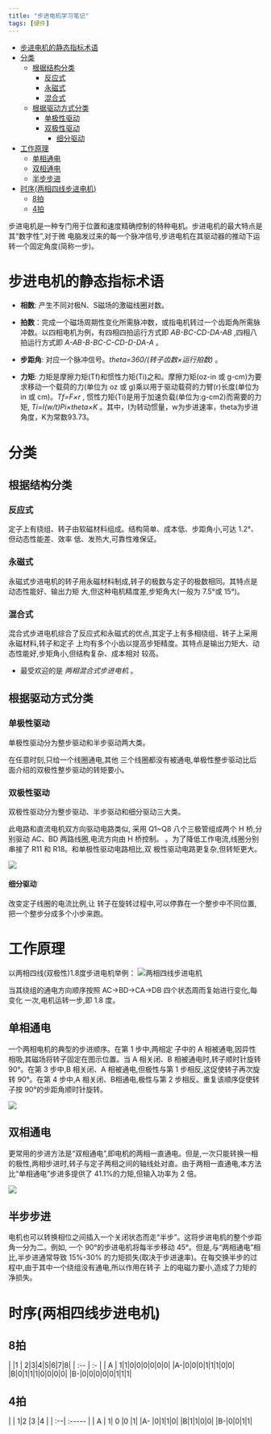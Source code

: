 ```yaml
---
title: "步进电机学习笔记"
tags: [硬件]
---
```


<!-- TOC depthFrom:1 depthTo:6 withLinks:1 updateOnSave:1 orderedList:0 -->

- [步进电机的静态指标术语](#步进电机的静态指标术语)
- [分类](#分类)
	- [根据结构分类](#根据结构分类)
		- [反应式](#反应式)
		- [永磁式](#永磁式)
		- [混合式](#混合式)
	- [根据驱动方式分类](#根据驱动方式分类)
		- [单极性驱动](#单极性驱动)
		- [双极性驱动](#双极性驱动)
			- [细分驱动](#细分驱动)
- [工作原理](#工作原理)
	- [单相通电](#单相通电)
	- [双相通电](#双相通电)
	- [半步步进](#半步步进)
- [时序(两相四线步进电机)](#时序两相四线步进电机)
	- [8拍](#8拍)
	- [4拍](#4拍)

<!-- /TOC -->

步进电机是一种专门用于位置和速度精确控制的特种电机。步进电机的最大特点是其“数字性”,对于微
电脑发过来的每一个脉冲信号,步进电机在其驱动器的推动下运转一个固定角度(简称一步)。

# 步进电机的静态指标术语
* **相数**: 产生不同对极N、S磁场的激磁线圈对数。
* **拍数**：完成一个磁场周期性变化所需脉冲数，或指电机转过一个齿距角所需脉冲数。以四相电机为例，有四相四拍运行方式即 _AB-BC-CD-DA-AB_ ,四相八拍运行方式即 _A-AB-B-BC-C-CD-D-DA-A_ 。
* **步距角**: 对应一个脉冲信号。*theta=360/(转子齿数×运行拍数)* 。

* **力矩**:
力矩是摩擦力矩(Tf)和惯性力矩(Ti)之和。摩擦力矩(oz-in 或 g-cm)为要求移动一个载荷的力(单位为 oz 或 g)乘以用于驱动载荷的力臂(r)长度(单位为 in 或 cm)。*Tf=F×r* , 惯性力矩(Ti)是用于加速负载(单位为:g-cm2)而需要的力矩, *Ti=I(w/t)Pi×theta×K* 。其中，I为转动惯量，w为步进速率，theta为步进角度，K为常数93.73。


# 分类

## 根据结构分类

### 反应式

定子上有绕组、转子由软磁材料组成。结构简单、成本低、步距角小,可达 1.2°、但动态性能差、效率
低、发热大,可靠性难保证。

### 永磁式
永磁式步进电机的转子用永磁材料制成,转子的极数与定子的极数相同。其特点是动态性能好、输出力矩
大,但这种电机精度差,步矩角大(一般为 7.5°或 15°)。

### 混合式
混合式步进电机综合了反应式和永磁式的优点,其定子上有多相绕组、转子上采用永磁材料,转子和定子
上均有多个小齿以提高步矩精度。其特点是输出力矩大、动态性能好,步矩角小,但结构复杂、成本相对
较高。

* 最受欢迎的是 *两相混合式步进电机* 。

## 根据驱动方式分类

### 单极性驱动
单极性驱动分为整步驱动和半步驱动两大类。

在任意时刻,只给一个线圈通电,其他
三个线圈都没有被通电,单极性整步驱动比后面介绍的双极性整步驱动的转矩要小。

### 双极性驱动

双极性驱动分为整步驱动、半步驱动和细分驱动三大类。

此电路和直流电机双方向驱动电路类似,
采用 Q1~Q8 八个三极管组成两个 H 桥,分别驱动 AC、BD 两路线圈,电流方向由 H 桥控制。
。为了降低工作电流,线圈分别串接了 R11 和 R18。和单极性驱动电路相比,双
极性驱动电路更复杂,但转矩更大。

![](http://ogw6sutvr.bkt.clouddn.com/%E6%AD%A5%E8%BF%9B%E7%94%B5%E6%9C%BA%E5%8F%8C%E6%9E%81%E6%80%A7%E9%A9%B1%E5%8A%A8%E7%94%B5%E8%B7%AF.png)

#### 细分驱动

改变定子线圈的电流比例,让
转子在旋转过程中,可以停靠在一个整步中不同位置,
把一个整步分成多个小步来跑。

# 工作原理

以两相四线(双极性)1.8度步进电机举例：
![两相四线步进电机](http://ogw6sutvr.bkt.clouddn.com/%E4%B8%A4%E7%9B%B8%E5%9B%9B%E7%BA%BF%E6%AD%A5%E8%BF%9B%E7%94%B5%E6%9C%BA.png)

当其绕组的通电方向顺序按照 AC->BD->CA->DB 四个状态周而复始进行变化,每变化
一次,电机运转一步,即 1.8 度。

## 单相通电
一个两相电机的典型的步进顺序。在第 1 步中,两相定
子中的 A 相被通电,因异性相吸,其磁场将转子固定在图示位置。当 A 相关闭、B 相被通电时,转子顺时针旋转 90°。在第 3 步中,B 相关闭、A 相被通电,但极性与第 1 步相反,这促使转子再次旋转 90°。在第 4 步中,A 相关闭、B相通电,极性与第 2 步相反。重复该顺序促使转子按 90°的步距角顺时针旋转。

![](http://ogw6sutvr.bkt.clouddn.com/%E4%B8%A4%E7%9B%B8%E7%94%B5%E6%9C%BA%E5%8D%95%E7%9B%B8%E9%80%9A%E7%94%B5.png)

## 双相通电
更常用的步进方法是“双相通电”,即电机的两相一直通电。但是,一次只能转换一相的极性,两相步进时,转子与定子两相之间的轴线处对直。由于两相一直通电,本方法比“单相通电”步进多提供了 41.1%的力矩,但输入功率为 2 倍。


![](http://ogw6sutvr.bkt.clouddn.com/%E4%B8%A4%E7%9B%B8%E7%94%B5%E6%9C%BA%E5%8F%8C%E7%9B%B8%E9%80%9A%E7%94%B5.png)

## 半步步进
电机也可以转换相位之间插入一个关闭状态而走“半步”。这将步进电机的整个步距角一分为二。例如,
一个 90°的步进电机将每半步移动 45°。但是,与“两相通电”相比,半步进通常导致 15%-30%
的力矩损失(取决于步进速率)。在每交换半步的过程中,由于其中一个绕组没有通电,所以作用在转子
上的电磁力要小,造成了力矩的净损失。

# 时序(两相四线步进电机)

## 8拍

| |1   | 2|3|4|5|6|7|8|
| :-- | :- |
| A | 1|1|0|0|0|0|0|0|
|A-|0|0|0|1|1|1|0|0|
|B|0|1|1|1|0|0|0|0|
|B-|0|0|0|0|0|1|1|1|

## 4拍

|  | 1|2 |3 |4 |
| :--| :----- |
| A   | 1| 0 |0 |1|
|A- |0|1|1|0|
|B|1|1|0|0|
|B-|0|0|1|1|
